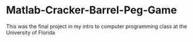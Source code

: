 # Matlab-Cracker-Barrel-Peg-Game
This was the final project in my intro to computer programming class at the University of Florida
